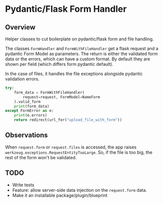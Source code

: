 # Pydantic/Flask Form Handler

## Overview

Helper classes to cut boilerplate on pydantic/flask form and file handling.

The classes `FormHandler` and `FormWithFileHandler` get a flask request and a pydantic
Form Model as parameters. The return is either the validated form data or the errors,
which can have a custom format. By default they are shown per field (which differs form pydantic default).

In the case of files, it handles the file exceptions alongside pydantic validation errors.

```python
try:
    form_data = FormWithFileHandler(
        request=request, FormModel=NameForm
    ).valid_form
    print(form_data)
except FormError as e:
    print(e.errors)
    return redirect(url_for("upload_file_with_form"))
```

## Observations

When `request.form` or `request.files` is accessed, the app raises `werkzeug.exceptions.RequestEntityTooLarge`.
So, if the file is too big, the rest of the form won't be validated.

## TODO

* Write tests
* Feature: allow server-side data injection on the `request.form` data.
* Make it an installable package/plugin/blueprint
